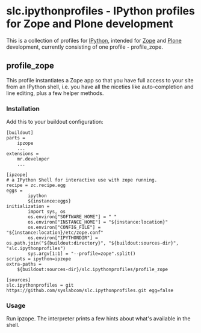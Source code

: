 # slc.ipythonprofiles - IPython profiles for Zope and Plone development

This is a collection of profiles for [IPython](https://pypi.org/project/ipython/), intended for [Zope](https://www.zope.org/) and [Plone](https://plone.org/) development, currently consisting of one profile - profile_zope.

## profile_zope

This profile instantiates a Zope app so that you have full access to your site from an IPython shell, i.e. you have all the niceties like auto-completion and line editing, plus a few helper methods.

### Installation

Add this to your buildout configuration:

    [buildout]
    parts =
        ipzope
        ...
    extensions =
        mr.developer
        ...

    [ipzope]
    # a IPython Shell for interactive use with zope running.
    recipe = zc.recipe.egg
    eggs =
            ipython
            ${instance:eggs}
    initialization =
            import sys, os
            os.environ["SOFTWARE_HOME"] = " "
            os.environ["INSTANCE_HOME"] = "${instance:location}"
            os.environ["CONFIG_FILE"] = "${instance:location}/etc/zope.conf"
            os.environ["IPYTHONDIR"] = os.path.join("${buildout:directory}", "${buildout:sources-dir}", "slc.ipythonprofiles")
            sys.argv[1:1] = "--profile=zope".split()
    scripts = ipython=ipzope
    extra-paths =
        ${buildout:sources-dir}/slc.ipythonprofiles/profile_zope

    [sources]
    slc.ipythonprofiles = git https://github.com/syslabcom/slc.ipythonprofiles.git egg=false

### Usage

Run ipzope. The interpreter prints a few hints about what's available in the shell.
